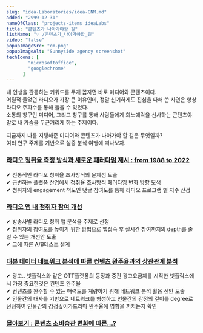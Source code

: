 ```yaml
---
slug: "idea-Laboratories/idea-CNM.md"
added: "2999-12-31"
nameOfClass: "projects-items ideaLabs"
title: "콘텐츠가 나아가야할 길"
listName: "💡 /콘텐츠가_나아가야할_길"
video: "false"
popupImageSrc: "cm.png"
popupImageAlt: "Sunnyside agency screenshot"
techIcons: [
        "microsoftoffice",
        "googlechrome"
      ]
---
```


내 인생을 관통하는 키워드를 두개 꼽자면 바로 미디어와 콘텐츠이다.  
어릴적 들었던 라디오가 가장 큰 이유인데, 정말 신기하게도 진심을 다해 쓴 사연은 항상 라디오 주파수를 통해 들을 수 있었다.  
소통의 창구인 미디어, 그리고 창구를 통해 사람들에게 희노애락을 선사하는 콘텐츠야 말로 내 가슴을 두근거리게 하는 주제이다.  
  
지금까지 나를 지탱해준 미디어와 콘텐츠가 나아가야 할 길은 무엇일까?  
여러 연구 주제를 기반으로 실증 분석 여행에 떠나보자.  

### [라디오 청취율 측정 방식과 새로운 패러다임 제시 : from 1988 to 2022]()  
✔︎ 전통적인 라디오 청취율 조사방식의 문제점 도출  
✔︎ 급변하는 플랫폼 산업에서 청취율 조사방식 페러다임 변화 방향 모색  
✔︎ 청취자의 engagement 척도인 댓글 참여도를 통해 라디오 프로그램 별 지수 산정  
  
### [라디오 앱 내 청취자 참여 개선]()  
✔︎ 방송사별 라디오 청취 앱 분석을 주제로 선정   
✔︎ 청취자의 참여도를 높이기 위한 방법으로 앱접속 후 실시간 참여까지의 depth를 줄일 수 있는 개선안 도출   
✔︎ 그에 따른 A/B테스트 설계  
  
### [대본 데이터 네트워크 분석에 따른 컨텐츠 완주율과의 상관관계 분석]()  
✔︎ 광고.. 넷플릭스와 같은 OTT플랫폼의 등장과 중간 광고요금제를 시작한 넷플릭스에서 가장 중요한것은 컨텐츠 완주율   
✔︎ 컨텐츠를 완주할 수 있는 매력도를 계량하기 위해 네트워크 분석 활용 선안 도출  
✔︎ 인물간의 대사를 기반으로 네트워크를 형성하고 인물간의 감정의 깊이를 degree로 선정하여 인물간의 감정깊이가드라마 완주율에 영향을 끼치는지 확인
  
### [몰아보기 : 콘텐츠 소비습관 변화에 따른...?]() 
